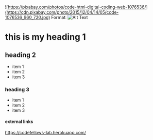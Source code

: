 ![https://pixabay.com/photos/code-html-digital-coding-web-1076536/](https://cdn.pixabay.com/photo/2015/12/04/14/05/code-1076536_960_720.jpg)
Format: ![Alt Text](url)

# this is my heading 1

## heading 2
- item 1
- item 2
- item 3

### heading 3
- item 1
- item 2
- item 3


#### external links
https://codefellows-lab.herokuapp.com/
